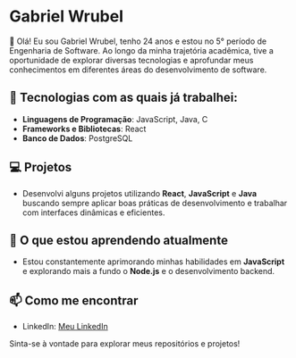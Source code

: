 # Gabriel Wrubel

👋 Olá! Eu sou Gabriel Wrubel, tenho 24 anos e estou no 5° período de Engenharia de Software. Ao longo da minha trajetória acadêmica, tive a oportunidade de explorar diversas tecnologias e aprofundar meus conhecimentos em diferentes áreas do desenvolvimento de software.

## 🚀 Tecnologias com as quais já trabalhei:
- **Linguagens de Programação**: JavaScript, Java, C
- **Frameworks e Bibliotecas**: React
- **Banco de Dados**: PostgreSQL

## 💻 Projetos
- Desenvolvi alguns projetos utilizando **React**, **JavaScript** e **Java** buscando sempre aplicar boas práticas de desenvolvimento e trabalhar com interfaces dinâmicas e eficientes.

## 🌱 O que estou aprendendo atualmente
- Estou constantemente aprimorando minhas habilidades em **JavaScript** e explorando mais a fundo o **Node.js** e o desenvolvimento backend.
  
## 📫 Como me encontrar
- LinkedIn: [Meu LinkedIn](https://www.linkedin.com/in/gabriel-wrubel-640a89247/)

Sinta-se à vontade para explorar meus repositórios e projetos!

